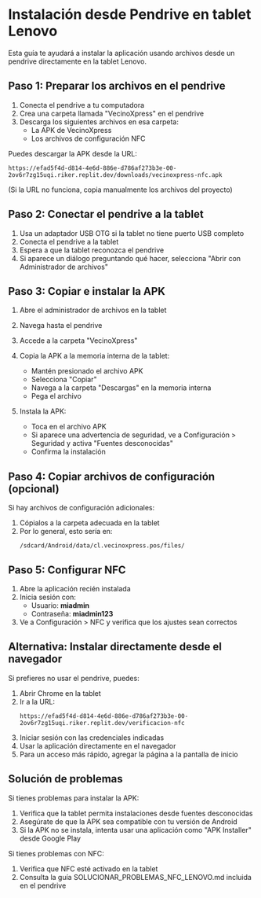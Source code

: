 # Instalación desde Pendrive en tablet Lenovo

Esta guía te ayudará a instalar la aplicación usando archivos desde un pendrive directamente en la tablet Lenovo.

## Paso 1: Preparar los archivos en el pendrive

1. Conecta el pendrive a tu computadora
2. Crea una carpeta llamada "VecinoXpress" en el pendrive
3. Descarga los siguientes archivos en esa carpeta:
   - La APK de VecinoXpress
   - Los archivos de configuración NFC

Puedes descargar la APK desde la URL:
```
https://efad5f4d-d814-4e6d-886e-d786af273b3e-00-2ov6r7zg15uqi.riker.replit.dev/downloads/vecinoxpress-nfc.apk
```

(Si la URL no funciona, copia manualmente los archivos del proyecto)

## Paso 2: Conectar el pendrive a la tablet

1. Usa un adaptador USB OTG si la tablet no tiene puerto USB completo
2. Conecta el pendrive a la tablet
3. Espera a que la tablet reconozca el pendrive
4. Si aparece un diálogo preguntando qué hacer, selecciona "Abrir con Administrador de archivos"

## Paso 3: Copiar e instalar la APK

1. Abre el administrador de archivos en la tablet
2. Navega hasta el pendrive
3. Accede a la carpeta "VecinoXpress"
4. Copia la APK a la memoria interna de la tablet:
   - Mantén presionado el archivo APK
   - Selecciona "Copiar"
   - Navega a la carpeta "Descargas" en la memoria interna
   - Pega el archivo

5. Instala la APK:
   - Toca en el archivo APK
   - Si aparece una advertencia de seguridad, ve a Configuración > Seguridad y activa "Fuentes desconocidas"
   - Confirma la instalación

## Paso 4: Copiar archivos de configuración (opcional)

Si hay archivos de configuración adicionales:

1. Cópialos a la carpeta adecuada en la tablet
2. Por lo general, esto sería en:
   ```
   /sdcard/Android/data/cl.vecinoxpress.pos/files/
   ```

## Paso 5: Configurar NFC

1. Abre la aplicación recién instalada
2. Inicia sesión con:
   - Usuario: **miadmin**
   - Contraseña: **miadmin123**
3. Ve a Configuración > NFC y verifica que los ajustes sean correctos

## Alternativa: Instalar directamente desde el navegador

Si prefieres no usar el pendrive, puedes:

1. Abrir Chrome en la tablet
2. Ir a la URL:
   ```
   https://efad5f4d-d814-4e6d-886e-d786af273b3e-00-2ov6r7zg15uqi.riker.replit.dev/verificacion-nfc
   ```
3. Iniciar sesión con las credenciales indicadas
4. Usar la aplicación directamente en el navegador
5. Para un acceso más rápido, agregar la página a la pantalla de inicio

## Solución de problemas

Si tienes problemas para instalar la APK:

1. Verifica que la tablet permita instalaciones desde fuentes desconocidas
2. Asegúrate de que la APK sea compatible con tu versión de Android
3. Si la APK no se instala, intenta usar una aplicación como "APK Installer" desde Google Play

Si tienes problemas con NFC:

1. Verifica que NFC esté activado en la tablet
2. Consulta la guía SOLUCIONAR_PROBLEMAS_NFC_LENOVO.md incluida en el pendrive
